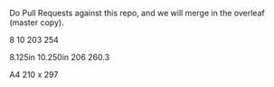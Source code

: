 
Do Pull Requests against this repo, and we will merge in the overleaf (master copy).

8        10
203      254

8.125in 10.250in
206     260.3


A4 210 x 297
